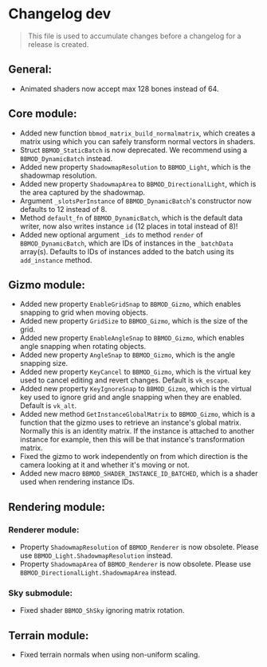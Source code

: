 # Changelog dev
> This file is used to accumulate changes before a changelog for a release is
> created.

## General:
* Animated shaders now accept max 128 bones instead of 64.

## Core module:
* Added new function `bbmod_matrix_build_normalmatrix`, which creates a matrix using which you can safely transform normal vectors in shaders.
* Struct `BBMOD_StaticBatch` is now deprecated. We recommend using a `BBMOD_DynamicBatch` instead.
* Added new property `ShadowmapResolution` to `BBMOD_Light`, which is the shadowmap resolution.
* Added new property `ShadowmapArea` to `BBMOD_DirectionalLight`, which is the area captured by the shadowmap.
* Argument `_slotsPerInstance` of `BBMOD_DynamicBatch`'s constructor now defaults to 12 instead of 8.
* Method `default_fn` of `BBMOD_DynamicBatch`, which is the default data writer, now also writes instance `id` (12 places in total instead of 8)!
* Added new optional argument `_ids` to method `render` of `BBMOD_DynamicBatch`, which are IDs of instances in the `_batchData` array(s). Defaults to IDs of instances added to the batch using its `add_instance` method.

## Gizmo module:
* Added new property `EnableGridSnap` to `BBMOD_Gizmo`, which enables snapping to grid when moving objects.
* Added new property `GridSize` to `BBMOD_Gizmo`, which is the size of the grid.
* Added new property `EnableAngleSnap` to `BBMOD_Gizmo`, which enables angle snapping when rotating objects.
* Added new property `AngleSnap` to `BBMOD_Gizmo`, which is the angle snapping size.
* Added new property `KeyCancel` to `BBMOD_Gizmo`, which is the virtual key used to cancel editing and revert changes. Default is `vk_escape`.
* Added new property `KeyIgnoreSnap` to `BBMOD_Gizmo`, which is the virtual key used to ignore grid and angle snapping when they are enabled. Default is `vk_alt`.
* Added new method `GetInstanceGlobalMatrix` to `BBMOD_Gizmo`, which is a function that the gizmo uses to retrieve an instance's global matrix. Normally this is an identity matrix. If the instance is attached to another instance for example, then this will be that instance's transformation matrix.
* Fixed the gizmo to work independently on from which direction is the camera looking at it and whether it's moving or not.
* Added new macro `BBMOD_SHADER_INSTANCE_ID_BATCHED`, which is a shader used when rendering instance IDs.

## Rendering module:
### Renderer module:
* Property `ShadowmapResolution` of `BBMOD_Renderer` is now obsolete. Please use `BBMOD_Light.ShadowmapResolution` instead.
* Property `ShadowmapArea` of `BBMOD_Renderer` is now obsolete. Please use `BBMOD_DirectionalLight.ShadowmapArea` instead.

### Sky submodule:
* Fixed shader `BBMOD_ShSky` ignoring matrix rotation.

## Terrain module:
* Fixed terrain normals when using non-uniform scaling.
